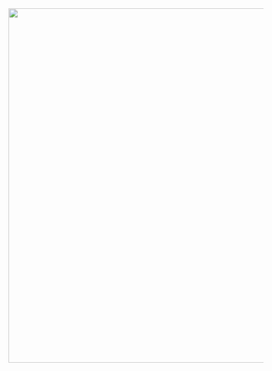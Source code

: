 <div id="header" align="center">
  <img src="https://i.giphy.com/media/v1.Y2lkPTc5MGI3NjExbm81OXdkcDhpajQzemd3eG5pOWhwb2E4bnNjeThxdWkxYXljYm1pbCZlcD12MV9pbnRlcm5hbF9naWZfYnlfaWQmY3Q9Zw/rY93u9tQbybks/giphy.gif" width="1000" height="700"/>
</div>
